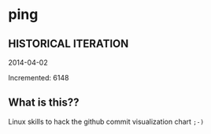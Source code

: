 # ping

## HISTORICAL ITERATION
2014-04-02

Incremented: 6148

## What is this?? 
Linux skills to hack the github commit visualization chart `;-)`
